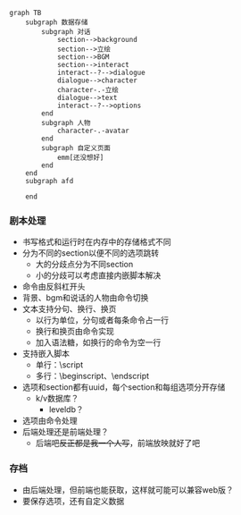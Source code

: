 ```mermaid
graph TB
	subgraph 数据存储
		subgraph 对话
			section-->background
			section-->立绘
			section-->BGM
			section-->interact
			interact--?-->dialogue
			dialogue-->character
			character-.-立绘
			dialogue-->text
			interact--?-->options
		end
		subgraph 人物
			character-.-avatar
		end
		subgraph 自定义页面
			emm[还没想好]
		end
	end
	subgraph afd
		
	end
```

### 剧本处理
 - 书写格式和运行时在内存中的存储格式不同
 - 分为不同的section以便不同的选项跳转
	- 大的分歧点分为不同section
	- 小的分歧可以考虑直接内嵌脚本解决
 - 命令由反斜杠开头
 - 背景、bgm和说话的人物由命令切换
 - 文本支持分句、换行、换页
	- 以行为单位，分句或者每条命令占一行
	- 换行和换页由命令实现
	- 加入语法糖，如换行的命令为空一行
 - 支持嵌入脚本
	- 单行：\script
	- 多行：\beginscript、\endscript
 - 选项和section都有uuid，每个section和每组选项分开存储
	- k/v数据库？
		- leveldb？
 - 选项由命令处理
 - 后端处理还是前端处理？
	- 后端吧~~反正都是我一个人写~~，前端放映就好了吧

### 存档
 - 由后端处理，但前端也能获取，这样就可能可以兼容web版？
 - 要保存选项，还有自定义数据
